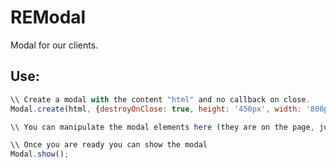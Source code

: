# REModal
Modal for our clients.


## Use:

```Javascript
\\ Create a modal with the content "html" and no callback on close. 
Modal.create(html, {destroyOnClose: true, height: '450px', width: '800px', callback: null});

\\ You can manipulate the modal elements here (they are on the page, just hidden).

\\ Once you are ready you can show the modal
Modal.show();
